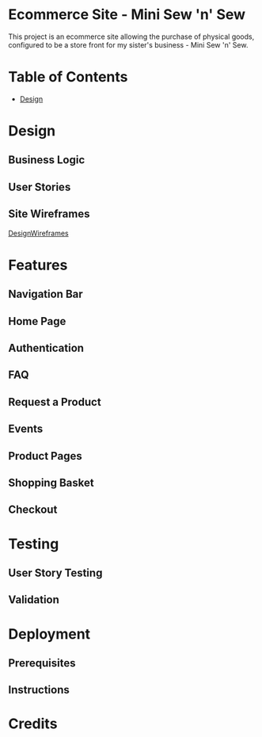# Ecommerce Site - Mini Sew 'n' Sew
This project is an ecommerce site allowing the purchase of physical goods, configured to be a store front for my sister's business - Mini Sew 'n' Sew.  

# Table of Contents
- [Design](#design)

# Design
## Business Logic
## User Stories

## Site Wireframes
[DesignWireframes](docs/design_wireframes.md)  

# Features
## Navigation Bar
## Home Page
## Authentication
## FAQ
## Request a Product
## Events
## Product Pages
## Shopping Basket
## Checkout

# Testing
## User Story Testing
## Validation

# Deployment
## Prerequisites
## Instructions

# Credits